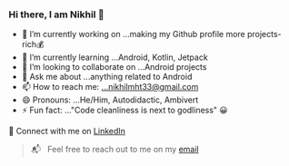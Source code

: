 ### Hi there, I am Nikhil 👋

- 🔭 I’m currently working on ...making my Github profile more projects-rich💰
- 🌱 I’m currently learning ...Android, Kotlin, Jetpack
- 👯 I’m looking to collaborate on ...Android projects
- 💬 Ask me about ...anything related to Android
- 📫 How to reach me: ...nikhilmht33@gmail.com
- 😄 Pronouns: ...He/Him, Autodidactic, Ambivert
- ⚡ Fun fact: ..."Code cleanliness is next to godliness" 😀

🔗 Connect with me on [LinkedIn](https://www.linkedin.com/in/nikhil-mehta/)

> :mailbox_with_mail: &nbsp; Feel free to reach out to me on my [email](mailto:nikhilmht33@gmail.com)
